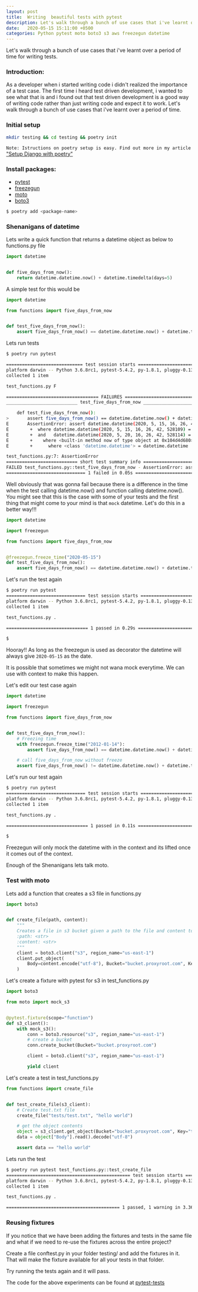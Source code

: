 ```yaml
---
layout: post
title:  Writing  beautiful tests with pytest
description: Let's walk through a bunch of use cases that i've learnt over a period of time for writing tests.
date:   2020-05-15 15:11:00 +0500
categories: Python pytest moto boto3 s3 aws freezegun datetime
---
```


Let's walk through a bunch of use cases that i've learnt over a period of time for writing tests.

### Introduction:

As a developer when i started writing code i didn't realized the importance of a test case. The first time i heard test driven development, i wanted to see what that is and i found out that test driven development is a good way of writing code rather than just writing code and expect it to work. Let's walk through a bunch of use cases that i've learnt over a period of time.

### Initial setup

```bash
mkdir testing && cd testing && poetry init
```

`Note: Istructions on poetry setup is easy. Find out more in my article` ["Setup Django with poetry"](https://proxyroot.com/django-poetry/)

### Install packages:

- [pytest](https://github.com/pytest-dev/pytest)
- [freezegun](https://github.com/spulec/freezegun)
- [moto](https://github.com/spulec/moto)
- [boto3](https://github.com/boto/boto3)

```bash
$ poetry add <package-name>
``````

### Shenanigans of datetime

Lets write a quick function that returns a datetime object as below to functions.py file


```python
import datetime


def five_days_from_now():
    return datetime.datetime.now() + datetime.timedelta(days=5)
```

A simple test for this would be

```python
import datetime

from functions import five_days_from_now


def test_five_days_from_now():
    assert five_days_from_now() == datetime.datetime.now() + datetime.timedelta(days=5)
```

Lets run tests
```bash
$ poetry run pytest

============================= test session starts ==============================
platform darwin -- Python 3.6.8rc1, pytest-5.4.2, py-1.8.1, pluggy-0.13.1
collected 1 item                                                               

test_functions.py F                                                      [100%]

=================================== FAILURES ===================================
___________________________ test_five_days_from_now ____________________________

    def test_five_days_from_now():
>       assert five_days_from_now() == datetime.datetime.now() + datetime.timedelta(days=5)
E       AssertionError: assert datetime.datetime(2020, 5, 15, 16, 26, 42, 528109) == datetime.datetime(2020, 5, 20, 16, 26, 42, 528114)
E        +  where datetime.datetime(2020, 5, 15, 16, 26, 42, 528109) = five_days_from_now()
E        +  and   datetime.datetime(2020, 5, 20, 16, 26, 42, 528114) = <built-in method now of type object at 0x104d4d680>()
E        +    where <built-in method now of type object at 0x104d4d680> = <class 'datetime.datetime'>.now
E        +      where <class 'datetime.datetime'> = datetime.datetime

test_functions.py:7: AssertionError
=========================== short test summary info ============================
FAILED test_functions.py::test_five_days_from_now - AssertionError: assert da...
============================== 1 failed in 0.05s ===============================
```

Well obviously that was gonna fail because there is a difference in the time when the test calling datetime.now() and function calling datetime.now(). You might see that this is the case with some of your tests and the first thing that might come to your mind is that `mock` datetime. Let's do this in a better way!!!



```python
import datetime

import freezegun

from functions import five_days_from_now


@freezegun.freeze_time("2020-05-15")
def test_five_days_from_now():
    assert five_days_from_now() == datetime.datetime.now() + datetime.timedelta(days=5)
```

Let's run the test again

```bash
$ poetry run pytest
============================== test session starts =============================
platform darwin -- Python 3.6.8rc1, pytest-5.4.2, py-1.8.1, pluggy-0.13.1
collected 1 item

test_functions.py .                                                       [100%]

=============================== 1 passed in 0.29s ==============================

$
```

Hooray!! As long as the freezegun is used as decorator the datetime will always give `2020-05-15` as the date.

It is possible that sometimes we might not wana mock everytime. We can use with context to make this happen.

Let's edit our test case again

```python
import datetime

import freezegun

from functions import five_days_from_now


def test_five_days_from_now():
    # Freezing time
    with freezegun.freeze_time("2012-01-14"):
        assert five_days_from_now() == datetime.datetime.now() + datetime.timedelta(days=5)

    # call five_days_from_now without freeze
    assert five_days_from_now() != datetime.datetime.now() + datetime.timedelta(days=5)
```

Let's run our test again

```bash
$ poetry run pytest
============================== test session starts =============================
platform darwin -- Python 3.6.8rc1, pytest-5.4.2, py-1.8.1, pluggy-0.13.1
collected 1 item

test_functions.py .                                                       [100%]

=============================== 1 passed in 0.11s ==============================

$
```

Freezegun will only mock the datetime with in the context and its lifted once it comes out of the context.

Enough of the Shenanigans lets talk moto.

### Test with moto

Lets add a function that creates a s3 file in functions.py

```python
import boto3


def create_file(path, content):
    """
    Creates a file in s3 bucket given a path to the file and content to write
    :path: <str>
    :content: <str>
    """
    client = boto3.client("s3", region_name="us-east-1")
    client.put_object(
        Body=content.encode("utf-8"), Bucket="bucket.proxyroot.com", Key=path
    )
```


Let's create a fixture with pytest for s3 in test_functions.py
```python
import boto3

from moto import mock_s3


@pytest.fixture(scope="function")
def s3_client():
    with mock_s3():
        conn = boto3.resource("s3", region_name="us-east-1")
        # create a bucket
        conn.create_bucket(Bucket="bucket.proxyroot.com")

        client = boto3.client("s3", region_name="us-east-1")

        yield client
```

Let's create a test in test_functions.py

```python
from functions import create_file


def test_create_file(s3_client):
    # Create test.txt file
    create_file("tests/test.txt", "hello world")

    # get the object contents
    object = s3_client.get_object(Bucket="bucket.proxyroot.com", Key="tests/test.txt")
    data = object["Body"].read().decode("utf-8")

    assert data == "hello world"
```

Lets run the test

```bash
$ poetry run pytest test_functions.py::test_create_file
=============================================== test session starts ================================================
platform darwin -- Python 3.6.8rc1, pytest-5.4.2, py-1.8.1, pluggy-0.13.1
collected 1 item                                                                                                   

test_functions.py .                                                                                          [100%]

=========================================== 1 passed, 1 warning in 3.36s ===========================================
```

### Reusing fixtures

If you notice that we have been adding the fixtures and tests in the same file and what if we need to re-use the fixtures across the entire project?

Create a file conftest.py in your folder testing/ and add the fixtures in it. That will make the fixture available for all your tests in that folder.

Try running the tests again and it will pass.

The code for the above experiments can be found at [pytest-tests](https://github.com/proxyroot/pytest-tests)
